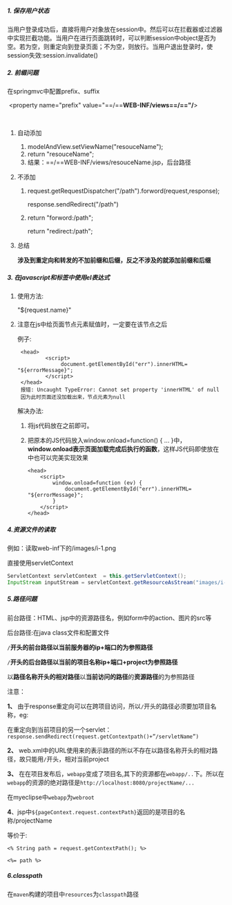 ##### 1. 保存用户状态

当用户登录成功后，直接将用户对象放在session中。然后可以在拦截器或过滤器中实现拦截功能。当用户在进行页面跳转时，可以判断session中object是否为空。若为空，则重定向到登录页面；不为空，则放行。当用户退出登录时，使session失效:session.invalidate()

##### 2. 前缀问题

在springmvc中配置prefix、suffix

<bean class="InternalResoucesViewResolver">

​	<property name="prefix" value="==/==**WEB-INF/views==/=="/**>

​	<property name="suffix" value=".jsp"/>

</bean>

1. 自动添加

   1. modelAndView.setViewName("resouceName");
   2. return "resouceName";
   3. 结果：==/==WEB-INF/views/resouceName.jsp，后台路径

2. 不添加

   1. request.getRequestDispatcher("/path").forword(request,response);

      response.sendRedirect("/path")

   2. return "forword:/path";

      return  "redirect:/path";

3. 总结

   **涉及到重定向和转发的不加前缀和后缀，反之不涉及的就添加前缀和后缀**

##### 3. 在javascript和标签中使用el表达式

1. 使用方法:

   "${request.name}"

2. 注意在js中给页面节点元素赋值时，一定要在该节点之后

   例子:

   ```javasc
    <head>
    		<script>
    			 document.getElementById("err").innerHTML= "${errorMessage}";
    		</script>
    </head>
    报错: Uncaught TypeError: Cannot set property 'innerHTML' of null
    因为此时页面还没加载出来，节点元素为null
   ```

   解决办法:

   1. 将js代码放在</body>之前即可。

   2. 把原本的JS代码放入window.onload=function() { ... }中，**window.onload表示页面加载完成后执行的函数**，这样JS代码即使放在<head>中也可以完美实现效果

      ```:british_virgin_islands:
      <head>
          <script>
              window.onload=function (ev) {
                  document.getElementById("err").innerHTML= "${errorMessage}";
              }
          </script>
      </head>
      ```

##### 4.资源文件的读取

例如：读取web-inf下的/images/i-1.png

直接使用servletContext

```java
ServletContext servletContext  = this.getServletContext();
InputStream inputStream = servletContext.getResourceAsStream("images/i-1.png");
```

##### 5.路径问题

前台路径：HTML、jsp中的资源路径名，例如form中的action、图片的src等

后台路径:在java class文件和配置文件

`/`**开头的前台路径以当前服务器的ip+端口的为参照路径**

`/`**开头的后台路径以当前的项目名称ip+端口+project为参照路径**

以**路径名称开头的相对路径**以**当前访问的路径**的**资源路径**的为参照路径

注意：

**1、** 由于response重定向可以在跨项目访问，所以`/`开头的路径必须要加项目名称，eg:

在重定向到当前项目的另一个servlet：`response.sendRedirect(request.getContextpath()+”/servletName”)`

**2、** web.xml中的URL使用来的表示路径的所以不存在以路径名称开头的相对路径，故只能用`/`开头，相对当前project

**3、** 在在项目发布后，`webapp`变成了项目名,其下的资源都在`webapp/..`下。所以在`webapp`的资源的绝对路径是`http://localhost:8080/projectName/...`

在myeclipse中`webapp`为`webroot`

**4**、jsp中`${pageContext.request.contextPath}`返回的是项目的名称/projectName

等价于:

`<% String path = request.getContextPath(); %>`

`<%= path %>`

##### 6.classpath

在`maven`构建的项目中`resources`为`classpath`路径